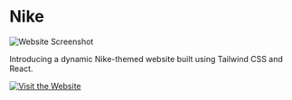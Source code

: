 # Nike
![Website Screenshot](https://example.com/path/to/screenshot.png)

Introducing a dynamic Nike-themed website built using Tailwind CSS and React.

[![Visit the Website](https://img.shields.io/badge/Visit%20the%20Website-%232a4494?style=for-the-badge&logo=appveyor)](https://silvercrow0251.netlify.app/)
